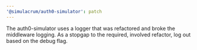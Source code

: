 ```yaml
---
'@simulacrum/auth0-simulator': patch
---
```


The auth0-simulator uses a logger that was refactored and broke the middleware logging. As a stopgap to the required, involved refactor, log out based on the debug flag.
